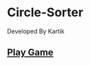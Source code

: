 # Circle-Sorter
Developed By Kartik
## [Play Game](https://learning-and-design.github.io/Circle-Sorter/V4/)
